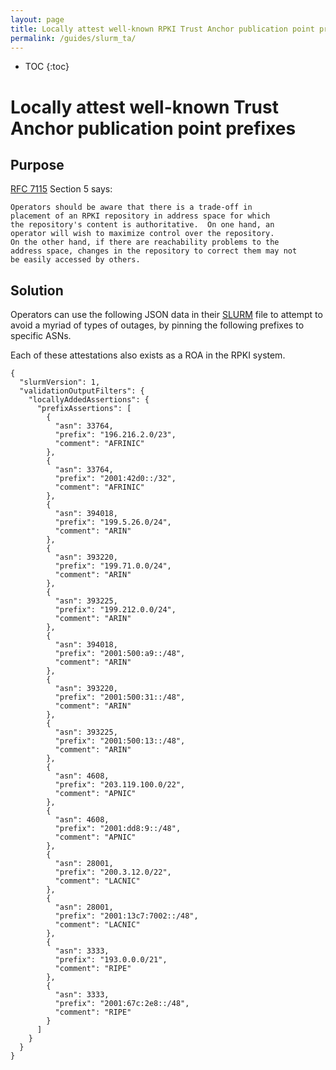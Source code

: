 ```yaml
---
layout: page
title: Locally attest well-known RPKI Trust Anchor publication point prefixes
permalink: /guides/slurm_ta/
---
```


* TOC
{:toc}

# Locally attest well-known Trust Anchor publication point prefixes

## Purpose

[RFC 7115](https://tools.ietf.org/html/rfc7115) Section 5 says:

```
Operators should be aware that there is a trade-off in
placement of an RPKI repository in address space for which
the repository's content is authoritative.  On one hand, an
operator will wish to maximize control over the repository.
On the other hand, if there are reachability problems to the
address space, changes in the repository to correct them may not
be easily accessed by others.
```

## Solution

Operators can use the following JSON data in their
[SLURM](https://tools.ietf.org/html/rfc8416) file to attempt to avoid a
myriad of types of outages, by pinning the following prefixes to
specific ASNs.

Each of these attestations also exists as a ROA in the RPKI system.

```
{
  "slurmVersion": 1,
  "validationOutputFilters": {
    "locallyAddedAssertions": {
      "prefixAssertions": [
        {
          "asn": 33764,
          "prefix": "196.216.2.0/23",
          "comment": "AFRINIC"
        },
        {
          "asn": 33764,
          "prefix": "2001:42d0::/32",
          "comment": "AFRINIC"
        },
        {
          "asn": 394018,
          "prefix": "199.5.26.0/24",
          "comment": "ARIN"
        },
        {
          "asn": 393220,
          "prefix": "199.71.0.0/24",
          "comment": "ARIN"
        },
        {
          "asn": 393225,
          "prefix": "199.212.0.0/24",
          "comment": "ARIN"
        },
        {
          "asn": 394018,
          "prefix": "2001:500:a9::/48",
          "comment": "ARIN"
        },
        {
          "asn": 393220,
          "prefix": "2001:500:31::/48",
          "comment": "ARIN"
        },
        {
          "asn": 393225,
          "prefix": "2001:500:13::/48",
          "comment": "ARIN"
        },
        {
          "asn": 4608,
          "prefix": "203.119.100.0/22",
          "comment": "APNIC"
        },
        {
          "asn": 4608,
          "prefix": "2001:dd8:9::/48",
          "comment": "APNIC"
        },
        {
          "asn": 28001,
          "prefix": "200.3.12.0/22",
          "comment": "LACNIC"
        },
        {
          "asn": 28001,
          "prefix": "2001:13c7:7002::/48",
          "comment": "LACNIC"
        },
        {
          "asn": 3333,
          "prefix": "193.0.0.0/21",
          "comment": "RIPE"
        },
        {
          "asn": 3333,
          "prefix": "2001:67c:2e8::/48",
          "comment": "RIPE"
        }
      ]
    }
  }
}
```
